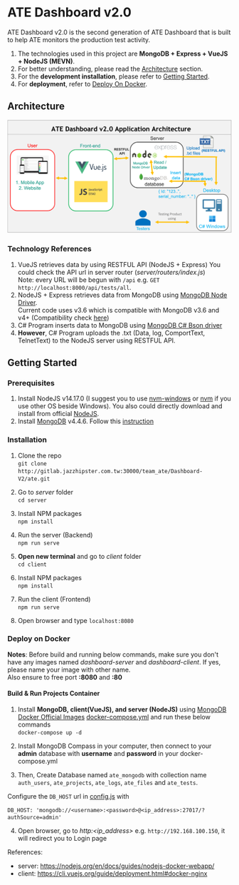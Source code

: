 # ATE Dashboard v2.0
ATE Dashboard v2.0 is the second generation of ATE Dashboard that is built to help ATE monitors the production test activity. 
1. The technologies used in this project are **MongoDB + Express + VueJS + NodeJS (MEVN)**. 
2. For better understanding, please read the [Architecture](#architecture) section. 
3. For the **development installation**, please refer to [Getting Started](#getting-started). 
4. For **deployment**, refer to [Deploy On Docker](#deploy-on-docker).

## Architecture
![Image of ATE Dashboard Architecture](./ATE-Dashboardv2.0-Architecture.png)

### Technology References
1. VueJS retrieves data by using RESTFUL API (NodeJS + Express)
You could check the API url in server router (_server/routers/index.js_) <br>
Note: every URL will be begun with `/api` e.g. `GET http://localhost:8000/api/tests/all`.
2. NodeJS + Express retrieves data from MongoDB using [MongoDB Node Driver](https://docs.mongodb.com/drivers/node/current/). <br> Current code uses v3.6 which is compatible with MongoDB v3.6 and v4+ (Compatibility check [here](https://docs.mongodb.com/drivers/node/master/compatibility/))
3. C# Program inserts data to MongoDB using [MongoDB C# Bson driver](https://docs.mongodb.com/drivers/csharp/)
4. **However**, C# Program uploads the .txt (Data, log, ComportText, TelnetText) to the NodeJS server using RESTFUL API.

## Getting Started

### Prerequisites
1. Install NodeJS v14.17.0 (I suggest you to use [nvm-windows](https://github.com/coreybutler/nvm-windows) or [nvm](https://github.com/nvm-sh/nvm) if you use other OS beside Windows). You also could directly download and install from official [NodeJS](https://nodejs.dev/).
2. Install [MongoDB](https://www.mongodb.com/try/download/community) v4.4.6. Follow this [instruction](https://dotblogs.com.tw/explooosion/2018/01/21/040728)

### Installation
1. Clone the repo<br>
`git clone http://gitlab.jazzhipster.com.tw:30000/team_ate/Dashboard-V2/ate.git`

2. Go to _server_ folder <br>
`cd server`

3. Install NPM packages<br>
`npm install`

4. Run the server (Backend)<br>
`npm run serve`

5. **Open new terminal** and go to _client_ folder<br>
`cd client`

6. Install NPM packages<br>
`npm install`

7. Run the client (Frontend)<br>
`npm run serve`

8. Open browser and type `localhost:8080`

### Deploy on Docker
**Notes**: Before build and running below commands, make sure you don't have any images named _dashboard-server_ and _dashboard-client_. If yes, please name your image with other name.<br>
Also ensure to free port **:8080** and **:80**

#### Build & Run Projects Container

1. Install **MongoDB, client(VueJS), and server (NodeJS)** using [MongoDB Docker Official Images](https://hub.docker.com/_/mongo) [docker-compose.yml](docker-compose.yml) and run these below commands<br/>
`docker-compose up -d`

2. Install MongoDB Compass in your computer, then connect to your **admin** database with **username** and **password** in your docker-compose.yml

3. Then, Create Database named `ate_mongodb` with collection name `auth_users`, `ate_projects`, `ate_logs`, `ate_files` and `ate_tests`.

Configure the `DB_HOST` url in [config.js](server/config/config.js) with
```
DB_HOST: 'mongodb://<username>:<password>@<ip_address>:27017/?authSource=admin'
```
4. Open browser, go to _http:<ip_address>_ e.g. `http://192.168.100.150`, it will redirect you to Login page

References:
- server: https://nodejs.org/en/docs/guides/nodejs-docker-webapp/
- client: https://cli.vuejs.org/guide/deployment.html#docker-nginx
